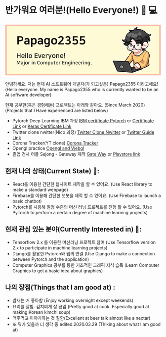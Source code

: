 # 반가워요 여러분!(Hello Everyone!) 👏 💻

<img src="https://github.com/papago2355/papago2355/blob/main/KakaoTalk_20210329_201921848.png" alt="banner that says Monica Powell - software engineer, content creator and community organizer alongside a cartoon illustration of Monica">

안녕하세요. 저는 현재 AI 소프트웨어 개발자(가 되고싶은) Papago2355 이라고해요!
(Hello everyone. My name is Papago2355 who is currently wanted to be an Ai software developer)

현재 공부한(혹은 경험해본) 프로젝트는 아래와 같아요. (Since March 2020)
(Projects that I Have experienced are listed below)

- Pytorch Deep Learning IBM 과정 <a href="https://github.com/papago2355/Deeplearning_with_pytorch">IBM certificate Pytorch</a> or <a href="https://coursera.org/share/0eb2d4f97e8404d9efe21e3d590dde69">Certificate Link</a> or <a href="https://coursera.org/share/0eb2d4f97e8404d9efe21e3d590dde69">Keras Certificate Link</a>
- Twitter clone nwitter(Nico 과정) <a href="https://github.com/papago2355/Nwitter-V2">Twitter Clone Nwitter</a> or <a href="https://nomadcoders.co/nwitter">Twitter Guide Link</a>
- Corona Tracker(YT clone) <a href="https://github.com/papago2355/Corona-Tracker-world">Corona Tracker</a>
- Opengl practice <a href="https://github.com/papago2355/Opengl_playground">Opengl and Webgl</a>
- 졸업 검사 어플 Sejong - Gateway 제작 <a href="https://github.com/Sejong-Gateway">Gate Way</a> or <a href="https://play.google.com/store/apps/details?id=jerry.app.gateway&hl=it">Playstore link</a>

## 현재 나의 상태(Current State) 💪:
- React를 이용한 간단한 웹사이트 제작을 할 수 있어요. (Use React library to make a standard webpage)
- Firebase를 이용해 간단한 챗봇을 제작 할 수 있어요. (Use Firebase to launch a basic chatbot)
- Pytorch를 사용해 일정 수준의 머신 러닝 프로젝트를 진행 할 수 있어요. (Use PyTorch to perform a certain degree of machine learning projects)

## 현재 관심 있는 분야(Currently Interested in) 👀:
- Tensorflow 2.x 를 이용한 머신러닝 프로젝트 참여 (Use Tensorflow version 2.x to participate in machine learning projects)
- Django를 활용한 Pytorch와 웹의 연결 (Use Django to make a connection between Pytorch and the application)
- Computer Graphics 공부를 통한 기초적인 그래픽 지식 습득 (Learn Computer Graphics to get a basic idea about graphics)

## 나의 장점(Things that I am good at) :
- 밤새는 거 좋아함 (Enjoy working overnight except weekends)
- 요리를 잘함. 김치찌개 잘 끓임.(Pretty good at cook. Especially good at making Korean kimchi soup)
- 맥주먹고 이야기하는 것 잘함(Excellent at beer talk almost like a nectar)
- 또 뭐가 있을까 더 생각 중 edited:2020.03.29 (Thiking about what I am good at)
